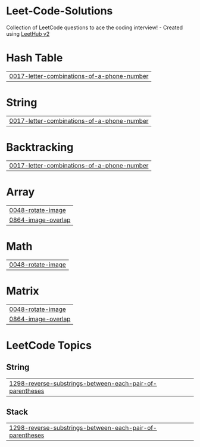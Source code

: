 # Leet-Code-Solutions
Collection of LeetCode questions to ace the coding interview! - Created using [LeetHub v2](https://github.com/arunbhardwaj/LeetHub-2.0)


# Hash Table
|  |
| ------- |
| [0017-letter-combinations-of-a-phone-number](https://github.com/vp81vishnu/Leet-Code-Solutions/tree/master/0017-letter-combinations-of-a-phone-number) |
# String
|  |
| ------- |
| [0017-letter-combinations-of-a-phone-number](https://github.com/vp81vishnu/Leet-Code-Solutions/tree/master/0017-letter-combinations-of-a-phone-number) |
# Backtracking
|  |
| ------- |
| [0017-letter-combinations-of-a-phone-number](https://github.com/vp81vishnu/Leet-Code-Solutions/tree/master/0017-letter-combinations-of-a-phone-number) |
# Array
|  |
| ------- |
| [0048-rotate-image](https://github.com/vp81vishnu/Leet-Code-Solutions/tree/master/0048-rotate-image) |
| [0864-image-overlap](https://github.com/vp81vishnu/Leet-Code-Solutions/tree/master/0864-image-overlap) |
# Math
|  |
| ------- |
| [0048-rotate-image](https://github.com/vp81vishnu/Leet-Code-Solutions/tree/master/0048-rotate-image) |
# Matrix
|  |
| ------- |
| [0048-rotate-image](https://github.com/vp81vishnu/Leet-Code-Solutions/tree/master/0048-rotate-image) |
| [0864-image-overlap](https://github.com/vp81vishnu/Leet-Code-Solutions/tree/master/0864-image-overlap) |
<!---LeetCode Topics Start-->
# LeetCode Topics
## String
|  |
| ------- |
| [1298-reverse-substrings-between-each-pair-of-parentheses](https://github.com/vp81vishnu/Leet-Code-Solutions/tree/master/1298-reverse-substrings-between-each-pair-of-parentheses) |
## Stack
|  |
| ------- |
| [1298-reverse-substrings-between-each-pair-of-parentheses](https://github.com/vp81vishnu/Leet-Code-Solutions/tree/master/1298-reverse-substrings-between-each-pair-of-parentheses) |
<!---LeetCode Topics End-->